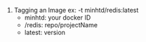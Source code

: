 1. Tagging an Image
   ex: -t minhtd/redis:latest
   - minhtd: your docker ID
   - /redis: repo/projectName
   - latest: version
